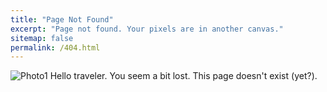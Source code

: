```yaml
---
title: "Page Not Found"
excerpt: "Page not found. Your pixels are in another canvas."
sitemap: false
permalink: /404.html
---
```

![Photo1](22137301_10214900969424677_3499512091812020800_o.jpg)
Hello traveler. You seem a bit lost. This page doesn't exist (yet?).
